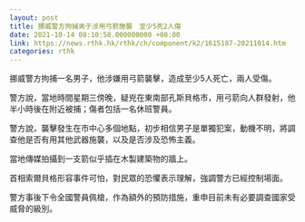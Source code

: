 ```yaml
---
layout: post
title: 挪威警方拘捕男子涉用弓箭施襲　至少5死2人傷
date: 2021-10-14 08:10:58.000000000 +08:00
link: https://news.rthk.hk/rthk/ch/component/k2/1615187-20211014.htm
categories: rthk
---
```


挪威警方拘捕一名男子，他涉嫌用弓箭襲擊，造成至少5人死亡，兩人受傷。

警方說，當地時間星期三傍晚，疑兇在東南部孔斯貝格市，用弓箭向人群發射，他半小時後在附近被捕；傷者包括一名休班警員。

警方說，襲擊發生在市中心多個地點，初步相信男子是單獨犯案，動機不明，將調查他是否有用其他武器施襲，以及是否涉及恐怖主義。

當地傳媒拍攝到一支箭似乎插在木製建築物的牆上。
 
首相索爾貝格形容事件可怕，對民眾的恐懼表示理解，強調警方已經控制場面。

警方事後下令全國警員佩槍，作為額外的預防措施，重申目前未有必要調查國家受威脅的級別。
